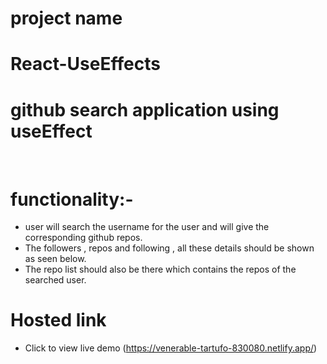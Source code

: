 # project name
# React-UseEffects
#  github search application using useEffect
 
# functionality:-
* user will search the username for the user and will give the corresponding github repos.
* The followers , repos and following , all these details should be shown as seen below.
* The repo list should also be there which contains the repos of the searched user.
# Hosted link
   * Click to view live demo (https://venerable-tartufo-830080.netlify.app/)



